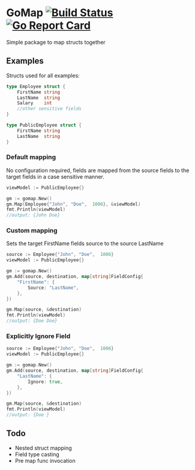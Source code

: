 # GoMap [![Build Status](https://travis-ci.org/gdperkins/gomap.svg?branch=master)](https://travis-ci.org/gdperkins/gomap) [![Go Report Card](https://goreportcard.com/badge/github.com/gdperkins/gomap)](https://goreportcard.com/report/github.com/gdperkins/gomap)

Simple package to map structs together

## Examples

Structs used for all examples:

```go
type Employee struct {
    FirstName string
    LastName  string
    Salary    int
    //other sensitive fields
}

type PublicEmployee struct {
    FirstName string
    LastName  string
}

```

### Default mapping

No configuration required, fields are mapped from the source fields to the target fields in a case sensitive manner.

```go
viewModel := PublicEmployee{}

gm := gomap.New()
gm.Map(Employee{"John", "Doe",  1006}, &viewModel)
fmt.Println(viewModel)
//output: {John Doe}
```
### Custom mapping

Sets the target FirstName fields source to the source LastName

```go
source := Employee{"John", "Doe",  1006}
viewModel := PublicEmployee{}

gm := gomap.New()
gm.Add(source, destination, map[string]FieldConfig{
    "FirstName": {
        Source: "LastName",
    },
})

gm.Map(source, &destination)
fmt.Println(viewModel)
//output: {Doe Doe}
```

### Explicitly Ignore Field

```go
source := Employee{"John", "Doe",  1006}
viewModel := PublicEmployee{}

gm := gomap.New()
gm.Add(source, destination, map[string]FieldConfig{
    "LastName": {
        Ignore: true,
    },
})

gm.Map(source, &destination)
fmt.Println(viewModel)
//output: {Doe }
```

## Todo

* Nested struct mapping
* Field type casting
* Pre map func invocation